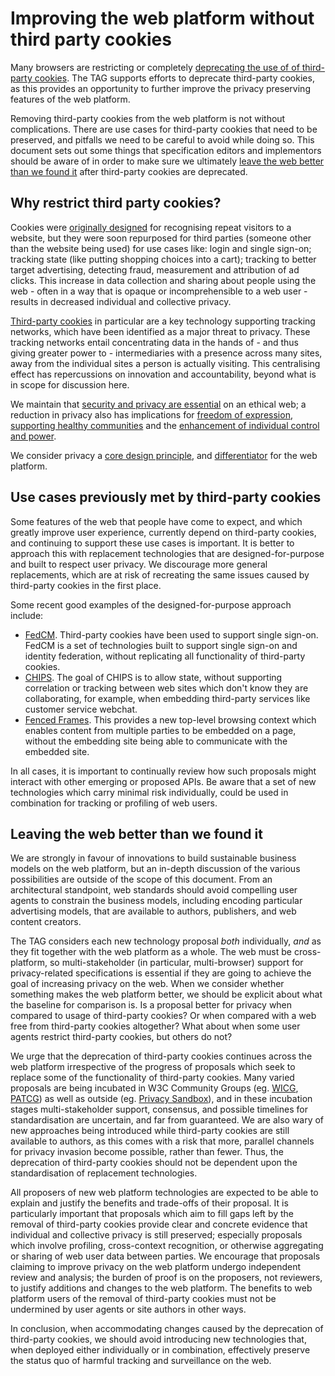 # Improving the web platform without third party cookies

Many browsers are restricting or completely [deprecating the use of of third-party cookies](https://webkit.org/blog/10218/full-third-party-cookie-blocking-and-more/). The TAG supports efforts to deprecate third-party cookies, as this provides an opportunity to further improve the privacy preserving features of the web platform.

Removing third-party cookies from the web platform is not without complications. There are use cases for third-party cookies that need to be preserved, and pitfalls we need to be careful to avoid while doing so. This document sets out some things that specification editors and implementors should be aware of in order to make sure we ultimately [leave the web better than we found it](https://www.w3.org/TR/design-principles/#leave-the-web-better) after third-party cookies are deprecated.

## Why restrict third party cookies?

Cookies were [originally designed](https://www.rfc-editor.org/rfc/rfc2109.html) for recognising repeat visitors to a website, but they were soon repurposed for third parties (someone other than the website being used) for use cases like: login and single sign-on; tracking state (like putting shopping choices into a cart); tracking to better target advertising, detecting fraud, measurement and attribution of ad clicks. This increase in data collection and sharing about people using the web - often in a way that is opaque or incomprehensible to a web user - results in decreased individual and collective privacy.

[Third-party cookies](https://datatracker.ietf.org/doc/html/draft-ietf-httpbis-rfc6265bis-11#name-third-party-cookies) in particular are a key technology supporting tracking networks, which have been identified as a major threat to privacy. These tracking networks entail concentrating data in the hands of - and thus giving greater power to - intermediaries with a presence across many sites, away from the individual sites a person is actually visiting. This centralising effect has repercussions on innovation and accountability, beyond what is in scope for discussion here.

We maintain that [security and privacy are essential](https://w3ctag.github.io/ethical-web-principles/#privacy) on an ethical web; a reduction in privacy also has implications for [freedom of expression](https://w3ctag.github.io/ethical-web-principles/#expression), [supporting healthy communities](https://w3ctag.github.io/ethical-web-principles/#community) and the [enhancement of individual control and power](https://w3ctag.github.io/ethical-web-principles/#control). 

We consider privacy a [core design principle](https://www.w3.org/2001/tag/doc/unsanctioned-tracking/), and [differentiator](https://www.w3.org/2001/tag/doc/private-browsing-modes/) for the web platform.

## Use cases previously met by third-party cookies

Some features of the web that people have come to expect, and which greatly improve user experience, currently depend on third-party cookies, and continuing to support these use cases is important. It is better to approach this with replacement technologies that are designed-for-purpose and built to respect user privacy. We discourage more general replacements, which are at risk of recreating the same issues caused by third-party cookies in the first place.

Some recent good examples of the designed-for-purpose approach include:

* [FedCM](https://github.com/w3ctag/design-reviews/issues/718). Third-party cookies have been used to support single sign-on. FedCM is a set of technologies built to support single sign-on and identity federation, without replicating all functionality of third-party cookies.
* [CHIPS](https://github.com/w3ctag/design-reviews/issues/654). The goal of CHIPS is to allow state, without supporting correlation or tracking between web sites which don't know they are collaborating, for example, when embedding third-party services like customer service webchat.
* [Fenced Frames](https://github.com/w3ctag/design-reviews/issues/735). This provides a new top-level browsing context which enables content from multiple parties to be embedded on a page, without the embedding site being able to communicate with the embedded site. 

In all cases, it is important to continually review how such proposals might interact with other emerging or proposed APIs. Be aware that a set of new technologies which carry minimal risk individually, could be used in combination for tracking or profiling of web users.

## Leaving the web better than we found it

We are strongly in favour of innovations to build sustainable business models on the web platform, but an in-depth discussion of the various possibilities are outside of the scope of this document. From an architectural standpoint, web standards should avoid compelling user agents to constrain the business models, including encoding particular advertising models, that are available to authors, publishers, and web content creators.

The TAG considers each new technology proposal *both* individually, *and* as they fit together with the web platform as a whole. The web must be cross-platform, so multi-stakeholder (in particular, multi-browser) support for privacy-related specifications is essential if they are going to achieve the goal of increasing privacy on the web. When we consider whether something makes the web platform better, we should be explicit about what the baseline for comparison is. Is a proposal better for privacy when compared to usage of third-party cookies? Or when compared with a web free from third-party cookies altogether? What about when some user agents restrict third-party cookies, but others do not?

We urge that the deprecation of third-party cookies continues across the web platform irrespective of the progress of proposals which seek to replace some of the functionality of third-party cookies.
Many varied proposals are being incubated in W3C Community Groups (eg. [WICG](https://wicg.io/), [PATCG](https://patcg.github.io/)) as well as outside (eg. [Privacy Sandbox](https://www.privacysandbox.com/)), and in these incubation stages multi-stakeholder support, consensus, and possible timelines for standardisation are uncertain, and far from guaranteed. 
We are also wary of new approaches being introduced while third-party cookies are still available to authors, as this comes with a risk that more, parallel channels for privacy invasion become possible, rather than fewer. 
Thus, the deprecation of third-party cookies should not be dependent upon the standardisation of replacement technologies.

All proposers of new web platform technologies are expected to be able to explain and justify the benefits and trade-offs of their proposal. It is particularly important that proposals which aim to fill gaps left by the removal of third-party cookies provide clear and concrete evidence that individual and collective privacy is still preserved; especially proposals which involve profiling, cross-context recognition, or otherwise aggregating or sharing of web user data between parties. We encourage that proposals claiming to improve privacy on the web platform undergo independent review and analysis; the burden of proof is on the proposers, not reviewers, to justify additions and changes to the web platform. The benefits to web platform users of the removal of third-party cookies must not be undermined by user agents or site authors in other ways.

In conclusion, when accommodating changes caused by the deprecation of third-party cookies, we should avoid introducing new technologies that, when deployed either individually or in combination, effectively preserve the status quo of harmful tracking and surveillance on the web.

